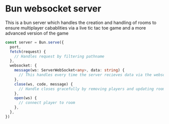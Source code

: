 # Bun websocket server

This is a bun server which handles the creation and handling of rooms to ensure multiplayer cabablities via a live tic tac toe game and a more advanced version of the game 


```typescript
const server = Bun.serve({
  port,
  fetch(request) {
    // Handles request by filtering pathname
  },
  websocket: {
    message(ws: ServerWebSocket<any>, data: string) {
      // This handles every time the server recieves data via the websocket
    },
    close(ws, code, message) {
      // Handle closes gracefully by removing players and updating room paticpants 
    },
    open(ws) {
      // connect player to room
    },
  },
})
```